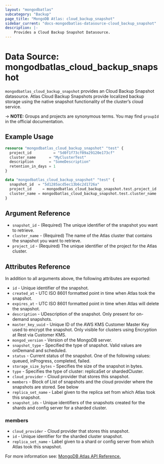 ```yaml
---
layout: "mongodbatlas"
subcategory: "Backup"
page_title: "MongoDB Atlas: cloud_backup_snapshot"
sidebar_current: "docs-mongodbatlas-datasource-cloud_backup_snapshot"
description: |-
    Provides a Cloud Backup Snapshot Datasource.
---
```


# Data Source: mongodbatlas_cloud_backup_snapshot

`mongodbatlas_cloud_backup_snapshot` provides an Cloud Backup Snapshot datasource. Atlas Cloud Backup Snapshots provide localized backup storage using the native snapshot functionality of the cluster’s cloud service.

-> **NOTE:** Groups and projects are synonymous terms. You may find `groupId` in the official documentation.

## Example Usage

```terraform
resource "mongodbatlas_cloud_backup_snapshot" "test" {
  project_id          = "5d0f1f73cf09a29120e173cf"
  cluster_name      = "MyClusterTest"
  description       = "SomeDescription"
  retention_in_days = 1
}

data "mongodbatlas_cloud_backup_snapshot" "test" {
  snapshot_id  = "5d1285acd5ec13b6c2d1726a"
  project_id     = mongodbatlas_cloud_backup_snapshot.test.project_id
  cluster_name = mongodbatlas_cloud_backup_snapshot.test.cluster_name
}
```

## Argument Reference

* `snapshot_id` - (Required) The unique identifier of the snapshot you want to retrieve.
* `cluster_name` - (Required) The name of the Atlas cluster that contains the snapshot you want to retrieve.
* `project_id` - (Required) The unique identifier of the project for the Atlas cluster.

## Attributes Reference

In addition to all arguments above, the following attributes are exported:

* `id` - Unique identifier of the snapshot.
* `created_at` - UTC ISO 8601 formatted point in time when Atlas took the snapshot.
* `expires_at` - UTC ISO 8601 formatted point in time when Atlas will delete the snapshot.
* `description` - UDescription of the snapshot. Only present for on-demand snapshots.
* `master_key_uuid` - Unique ID of the AWS KMS Customer Master Key used to encrypt the snapshot. Only visible for clusters using Encryption at Rest via Customer KMS.
* `mongod_version` - Version of the MongoDB server.
* `snapshot_type` - Specified the type of snapshot. Valid values are onDemand and scheduled.
* `status` - Current status of the snapshot. One of the following values: queued, inProgress, completed, failed.
* `storage_size_bytes` - Specifies the size of the snapshot in bytes.
* `type` - Specifies the type of cluster: replicaSet or shardedCluster.
* `cloud_provider` - Cloud provider that stores this snapshot.
* `members` - Block of List of snapshots and the cloud provider where the snapshots are stored. See below
* `replica_set_name` - Label given to the replica set from which Atlas took this snapshot.
* `snapshot_ids` - Unique identifiers of the snapshots created for the shards and config server for a sharded cluster. 

### members

* `cloud_provider` - Cloud provider that stores this snapshot.
* `id` - Unique identifier for the sharded cluster snapshot.
* `replica_set_name` - Label given to a shard or config server from which Atlas took this snapshot.

For more information see: [MongoDB Atlas API Reference.](https://docs.atlas.mongodb.com/reference/api/cloud-backup/backup/get-one-backup/)